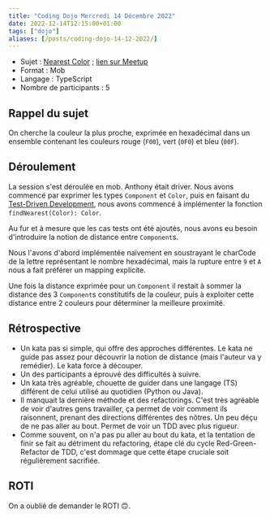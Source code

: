 ```yaml
---
title: "Coding Dojo Mercredi 14 Décembre 2022"
date: 2022-12-14T12:15:00+01:00
tags: ["dojo"]
aliases: [/posts/coding-dojo-14-12-2022/]
---
```


- Sujet : [Nearest Color](https://codingdojo.org/kata/NearestColor/) ; [lien sur Meetup](https://www.meetup.com/fr-FR/software-craftsmanship-lyon/events/289884566/)
- Format : Mob
- Langage : TypeScript
- Nombre de participants : 5

## Rappel du sujet

On cherche la couleur la plus proche, exprimée en hexadécimal dans un ensemble contenant les couleurs rouge (`F00`), vert (`0F0`) et bleu (`00F`).

## Déroulement

La session s'est déroulée en mob.
Anthony était driver.
Nous avons commencé par exprimer les types `Component` et `Color`, puis en faisant du [Test-Driven Development](https://en.wikipedia.org/wiki/Test-driven_development), nous avons commencé à implémenter la fonction `findNearest(Color): Color`.

Au fur et à mesure que les cas tests ont été ajoutés, nous avons eu besoin d'introduire la notion de distance entre ``Component``s.

Nous l'avons d'abord implémentée naïvement en soustrayant le charCode de la lettre représentant le nombre hexadécimal, mais la rupture entre `9` et `A` nous a fait préférer un mapping explicite.

Une fois la distance exprimée pour un `Component` il restait à sommer la distance des 3 ``Component``s constitutifs de la couleur, puis à exploiter cette distance entre 2 couleurs pour déterminer la meilleure proximité.

## Rétrospective

- Un kata pas si simple, qui offre des approches différentes.
Le kata ne guide pas assez pour découvrir la notion de distance (mais l'auteur va y remédier).
Le kata force à découper.
- Un des participants a éprouvé des difficultés à suivre.
- Un kata très agréable, chouette de guider dans une langage (TS) différent de celui utilisé au quotidien (Python ou Java).
- Il manquait la dernière méthode et des refactorings.
C'est très agréable de voir d'autres gens travailler, ça permet de voir comment ils raisonnent, prenant des directions différentes des nôtres.
Un peu déçu de ne pas aller au bout.
Permet de voir un TDD avec plus rigueur.
- Comme souvent, on n'a pas pu aller au bout du kata, et la tentation de finir se fait au détriment du refactoring, étape clé du cycle Red-Green-Refactor de TDD, c'est dommage que cette étape cruciale soit régulièrement sacrifiée.


## ROTI

On a oublié de demander le ROTI 🙃.
